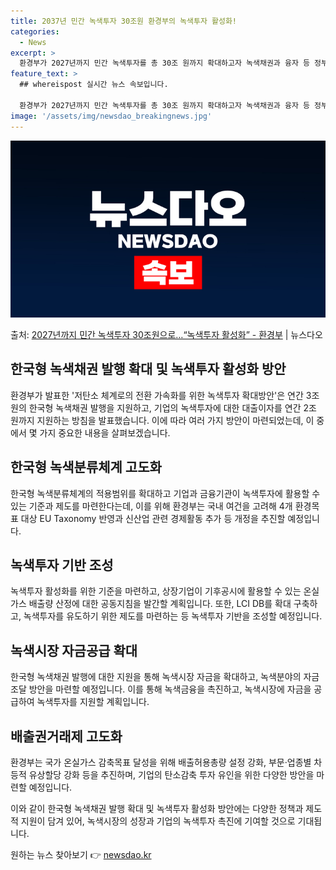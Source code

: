 ```yaml
---
title: 2037년 민간 녹색투자 30조원 환경부의 녹색투자 활성화!
categories:
  - News
excerpt: >
  환경부가 2027년까지 민간 녹색투자를 총 30조 원까지 확대하고자 녹색채권과 융자 등 정부 지원을 대폭 확…
feature_text: >
  ## whereispost 실시간 뉴스 속보입니다.

  환경부가 2027년까지 민간 녹색투자를 총 30조 원까지 확대하고자 녹색채권과 융자 등 정부 지원을 대폭 확…
image: '/assets/img/newsdao_breakingnews.jpg'
---
```


![뉴스다오 속보](/assets/img/newsdao_breakingnews.jpg)

<p>출처: <a href="https://newsdao.kr/3377" rel="dofollow">2027년까지 민간 녹색투자 30조원으로…“녹색투자 활성화”   - 환경부</a> | 뉴스다오</p>

<h2 data-ke-size="size26">한국형 녹색채권 발행 확대 및 녹색투자 활성화 방안</h2>
환경부가 발표한 '저탄소 체계로의 전환 가속화를 위한 녹색투자 확대방안'은 연간 3조원의 한국형 녹색채권 발행을 지원하고, 기업의 녹색투자에 대한 대출이자를 연간 2조 원까지 지원하는 방침을 발표했습니다. 이에 따라 여러 가지 방안이 마련되었는데, 이 중에서 몇 가지 중요한 내용을 살펴보겠습니다.

<p data-ke-size="size16"></p>

<h2 data-ke-size="size24">한국형 녹색분류체계 고도화</h2>
한국형 녹색분류체계의 적용범위를 확대하고 기업과 금융기관이 녹색투자에 활용할 수 있는 기준과 제도를 마련한다는데, 이를 위해 환경부는 국내 여건을 고려해 4개 환경목표 대상 EU Taxonomy 반영과 신산업 관련 경제활동 추가 등 개정을 추진할 예정입니다.

<p data-ke-size="size16"></p>

<h2 data-ke-size="size24">녹색투자 기반 조성</h2>
녹색투자 활성화를 위한 기준을 마련하고, 상장기업이 기후공시에 활용할 수 있는 온실가스 배출량 산정에 대한 공동지침을 발간할 계획입니다. 또한, LCI DB를 확대 구축하고, 녹색투자를 유도하기 위한 제도를 마련하는 등 녹색투자 기반을 조성할 예정입니다.

<p data-ke-size="size16"></p>

<h2 data-ke-size="size24">녹색시장 자금공급 확대</h2>
한국형 녹색채권 발행에 대한 지원을 통해 녹색시장 자금을 확대하고, 녹색분야의 자금조달 방안을 마련할 예정입니다. 이를 통해 녹색금융을 촉진하고, 녹색시장에 자금을 공급하여 녹색투자를 지원할 계획입니다.

<p data-ke-size="size16"></p>

<h2 data-ke-size="size24">배출권거래제 고도화</h2>
환경부는 국가 온실가스 감축목표 달성을 위해 배출허용총량 설정 강화, 부문·업종별 차등적 유상할당 강화 등을 추진하며, 기업의 탄소감축 투자 유인을 위한 다양한 방안을 마련할 예정입니다.

이와 같이 한국형 녹색채권 발행 확대 및 녹색투자 활성화 방안에는 다양한 정책과 제도적 지원이 담겨 있어, 녹색시장의 성장과 기업의 녹색투자 촉진에 기여할 것으로 기대됩니다. 

원하는 뉴스 찾아보기 👉 <a href="https://newsdao.kr" rel="dofollow">newsdao.kr</a>


